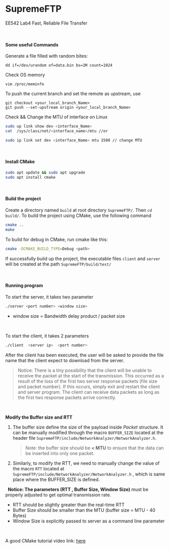 # SupremeFTP

EE542 Lab4  Fast, Reliable File Transfer

&nbsp;
&nbsp;

#### Some useful Commands

Generate a file filled with random bites:

```
dd if=/dev/urandom of=data.bin bs=1M count=1024
```

Check OS memory

```
vim /proc/meminfo
```

To push the current branch and set the remote as upstream, use

```git
git checkout <your_local_branch_Name>
git push --set-upstream origin <your_local_branch_Name>
```

Check && Change the MTU of interface on Linux

```bash
sudo up link show dev <interface_Name>
cat  /sys/class/net/<interface_name>/mtu //or

sudo ip link set dev <interface_Name> mtu 1500 // change MTU
```

&nbsp;
&nbsp;

#### Install CMake

```bash
sudo apt update && sudo apt upgrade
sudo apt install cmake
```

&nbsp;
&nbsp;

#### Build the project

Create a directory named `build` at root directory `SupremeFTP/`.  Then `cd build/`. To build the project using CMake, use the following command

```bash
cmake ..
make
```

To build for debug in CMake, run cmake like this:

```bash
cmake -DCMAKE_BUILD_TYPE=Debug <path>
```

If successfully build up the project, the executable files `client` and `server` will be created at the path `SupremeFTP/build/test/` 

&nbsp;

#### Running program

To start the server, it takes two parameter

```bash
./server <port number> <window size>
```

- window size = Bandwidth delay product / packet size

&nbsp;

To start the client, it takes 2 parameters

```bash
./client  <server ip>  <port number> 
```

After the client has been executed, the user will be asked to provide the file name that the client expect to download from the server. 
> Notice:  There is a tiny possibility that the client will be unable to receive the packet at the start of the transmission. This occurred as a result of the loss of the first two server response packets (file size and packet number). If this occurs, simply exit and restart the client and server program. The client can receive data packets as long as the first two response packets arrive correctly.  


&nbsp;

**Modify the Buffer size and RTT**

1.  The buffer size define the size of the payload inside *Packet* structure. It can be manually modified through the macro `BUFFER_SIZE` located at the header file `SupremeFTP/include/NetworkAnalyzer/NetworkAnalyzer.h`.  

    > Note:  the buffer size should be **< MTU** to ensure that the data can be inserted into only one packet. 

2. Similarly, to modify the RTT, we need to manually change the value of the macro `RTT` located at `SupremeFTP/include/NetworkAnalyzer/NetworkAnalyzer.h` , which is same place where the BUFFER_SIZE is defined. 

&nbsp;
**Notice:  The parameters (RTT , Buffer Size, Window Size)** must be properly adjusted to get optimal transmission rate.
- RTT should be slightly greater than the real-time RTT
- Buffer Size should be smaller than the MTU  (buffer size = MTU - 40 Bytes)
- Window Size is explicitly passed to server as a command line parameter  


&nbsp;

A good CMake tutorial video link:  [here](https://youtu.be/AJRGU_XgVMQ)
